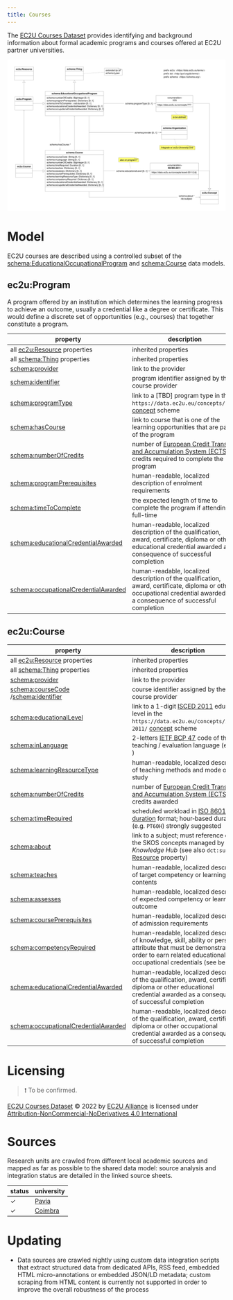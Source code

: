 ```yaml
---
title: Courses
---
```


The [EC2U Courses Dataset](http://data.ec2u.eu/courses/) provides identifying and background information about
formal academic programs and courses offered at EC2U partner universities.

![course data model](index/courses.svg)

# Model

EC2U courses are described using a controlled subset of the [schema:EducationalOccupationalProgram](https://schema.org/EducationalOccupationalProgram) and  [schema:Course](https://schema.org/Course) data models.

## ec2u:Program

A program offered by an institution which determines the learning progress to achieve an outcome, usually a credential like a degree or certificate. This would define a discrete set of opportunities (e.g., courses) that together constitute a program.

| property                                                     | description                                                  |
| ------------------------------------------------------------ | ------------------------------------------------------------ |
| all [ec2u:Resource](resources.md) properties                 | inherited properties                                         |
| all [schema:Thing](things.md) properties                     | inherited properties                                         |
| [schema:provider](https://schema.org/provider)               | link to the provider                                         |
| [schema:identifier](https://schema.org/identifier)           | program identifier assigned by the course provider           |
| [schema:programType](https://schema.org/programType)         | link to a [TBD] program type in the `https://data.ec2u.eu/concepts/???/` [concept](concepts.md) scheme |
| [schema:hasCourse](https://schema.org/hasCourse)             | link to course that is one of the learning opportunities that are part of the program |
| [schema:numberOfCredits](https://schema.org/numberOfCredits) | number of [European Credit Transfer and Accumulation System (ECTS)](https://education.ec.europa.eu/education-levels/higher-education/inclusive-and-connected-higher-education/european-credit-transfer-and-accumulation-system) credits required to complete the program |
| [schema:programPrerequisites](https://schema.org/programPrerequisites) | human-readable, localized description of enrolment requirements |
| [schema:timeToComplete](https://schema.org/timeToComplete)   | the expected length of time to complete the program if attending full-time |
| [schema:educationalCredentialAwarded](https://schema.org/educationalCredentialAwarded) | human-readable, localized description of the qualification, award, certificate, diploma or other educational credential awarded as a consequence of successful completion |
| [schema:occupationalCredentialAwarded](https://schema.org/occupationalCredentialAwarded) | human-readable, localized description of the qualification, award, certificate, diploma or other occupational credential awarded as a consequence of successful completion |

## ec2u:Course

| property                                                     | description                                                  |
| ------------------------------------------------------------ | ------------------------------------------------------------ |
| all [ec2u:Resource](resources.md) properties                 | inherited properties                                         |
| all [schema:Thing](things.md) properties                     | inherited properties                                         |
| [schema:provider](https://schema.org/provider)               | link to the provider                                         |
| [schema:courseCode](https://schema.org/courseCode)<br />/[schema:identifier](https://schema.org/identifier) | course identifier assigned by the course provider            |
| [schema:educationalLevel](https://schema.org/educationalLevel) | link to a 1-digit [ISCED 2011](http://uis.unesco.org/en/topic/international-standard-classification-education-isced) education level in the `https://data.ec2u.eu/concepts/isced-2011/` [concept](concepts.md) scheme |
| [schema:inLanguage](https://schema.org/inLanguage)           | 2-letters [IETF BCP 47](http://tools.ietf.org/html/bcp47) code of the teaching / evaluation language (e.g. `en` ) |
| [schema:learningResourceType](https://schema.org/learningResourceType) | human-readable, localized description of teaching methods and mode of study |
| [schema:numberOfCredits](https://schema.org/numberOfCredits) | number of [European Credit Transfer and Accumulation System (ECTS)](https://education.ec.europa.eu/education-levels/higher-education/inclusive-and-connected-higher-education/european-credit-transfer-and-accumulation-system) credits awarded |
| [schema:timeRequired](https://schema.org/timeRequired)       | scheduled workload in [ISO 8601 duration](https://www.w3.org/TR/xmlschema-2/#duration) format; hour‑based duration (e.g. `PT60H`) strongly suggested |
| [schema:about](https://schema.org/about)                     | link to a subject; must reference one the SKOS concepts managed by the *Knowledge Hub* (see also `dct:subject` [Resource](resources.md#model) property) |
| [schema:teaches](https://schema.org/teaches)                 | human-readable, localized description of target competency or learning contents |
| [schema:assesses](https://schema.org/assesses)               | human-readable, localized description of expected competency or learning outcome |
| [schema:coursePrerequisites](https://schema.org/coursePrerequisites) | human-readable, localized description of admission requirements |
| [schema:competencyRequired](https://schema.org/competencyRequired) | human-readable, localized description of knowledge, skill, ability or personal attribute that must be demonstrated in order to earn related educational or occupational credentials (see below) |
| [schema:educationalCredentialAwarded](https://schema.org/educationalCredentialAwarded) | human-readable, localized description of the qualification, award, certificate, diploma or other educational credential awarded as a consequence of successful completion |
| [schema:occupationalCredentialAwarded](https://schema.org/occupationalCredentialAwarded) | human-readable, localized description of the qualification, award, certificate, diploma or other occupational credential awarded as a consequence of successful completion |

# Licensing

> ❗️ To be confirmed.

[EC2U Courses Dataset](https://data.ec2u.eu/units/) © 2022 by [EC2U Alliance](https://www.ec2u.eu/) is licensed
under [Attribution-NonCommercial-NoDerivatives 4.0 International](http://creativecommons.org/licenses/by-nc-nd/4.0/?ref=chooser-v1)

# Sources

Research units are crawled from different local academic sources and mapped as far as possible to the shared data model:
source analysis and integration status are detailed in the linked source sheets.

| status | university                                                   |
| ------ | ------------------------------------------------------------ |
| ✓      | [Pavia](../../src/main/java/eu/ec2u/data/_tasks/courses/CoursesPavia.md) |
| ✓      | [Coimbra](../../src/main/java/eu/ec2u/data/_tasks/courses/CoursesCoimbra.md) |

# Updating

* Data sources are crawled nightly using custom data integration scripts that extract structured data from dedicated
  APIs, RSS feed, embedded HTML micro-annotations or embedded JSON/LD metadata; custom scraping from HTML content is
  currently not supported in order to improve the overall robustness of the process

